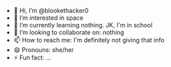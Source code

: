 - 👋 Hi, I’m @blookethacker0
- 👀 I’m interested in space
- 🌱 I’m currently learning nothing.  JK, I'm in school
- 💞️ I’m looking to collaborate on: nothing
- 📫 How to reach me: I'm definitely not giving that info
- 😄 Pronouns: she/her
- ⚡ Fun fact: ...

<!---
blookethacker0/blookethacker0 is a ✨ special ✨ repository because its `README.md` (this file) appears on your GitHub profile.
You can click the Preview link to take a look at your changes.
--->
